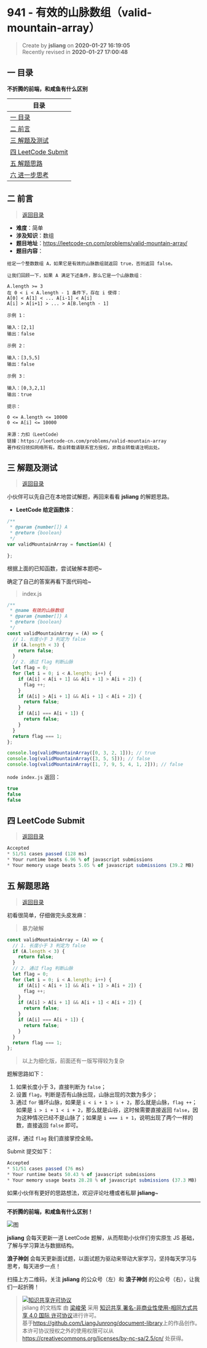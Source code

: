 941 - 有效的山脉数组（valid-mountain-array）
===

> Create by **jsliang** on **2020-01-27 16:19:05**  
> Recently revised in **2020-01-27 17:00:48**

## <a name="chapter-one" id="chapter-one"></a>一 目录

**不折腾的前端，和咸鱼有什么区别**

| 目录 |
| --- | 
| [一 目录](#chapter-one) | 
| <a name="catalog-chapter-two" id="catalog-chapter-two"></a>[二 前言](#chapter-two) |
| <a name="catalog-chapter-three" id="catalog-chapter-three"></a>[三 解题及测试](#chapter-three) |
| <a name="catalog-chapter-four" id="catalog-chapter-four"></a>[四 LeetCode Submit](#chapter-four) |
| <a name="catalog-chapter-five" id="catalog-chapter-five"></a>[五 解题思路](#chapter-five) |
| <a name="catalog-chapter-six" id="catalog-chapter-six"></a>[六 进一步思考](#chapter-six) |

## <a name="chapter-two" id="chapter-two"></a>二 前言

> [返回目录](#chapter-one)

* **难度**：简单
* **涉及知识**：数组
* **题目地址**：https://leetcode-cn.com/problems/valid-mountain-array/
* **题目内容**：

```
给定一个整数数组 A，如果它是有效的山脉数组就返回 true，否则返回 false。

让我们回顾一下，如果 A 满足下述条件，那么它是一个山脉数组：

A.length >= 3
在 0 < i < A.length - 1 条件下，存在 i 使得：
A[0] < A[1] < ... A[i-1] < A[i]
A[i] > A[i+1] > ... > A[B.length - 1]

示例 1：

输入：[2,1]
输出：false

示例 2：

输入：[3,5,5]
输出：false

示例 3：

输入：[0,3,2,1]
输出：true

提示：

0 <= A.length <= 10000
0 <= A[i] <= 10000 

来源：力扣（LeetCode）
链接：https://leetcode-cn.com/problems/valid-mountain-array
著作权归领扣网络所有。商业转载请联系官方授权，非商业转载请注明出处。
```

## <a name="chapter-three" id="chapter-three"></a>三 解题及测试

> [返回目录](#chapter-one)

小伙伴可以先自己在本地尝试解题，再回来看看 **jsliang** 的解题思路。

* **LeetCode 给定函数体**：

```js
/**
 * @param {number[]} A
 * @return {boolean}
 */
var validMountainArray = function(A) {
    
};
```

根据上面的已知函数，尝试破解本题吧~

确定了自己的答案再看下面代码哈~

> index.js

```js
/**
 * @name 有效的山脉数组
 * @param {number[]} A
 * @return {boolean}
 */
const validMountainArray = (A) => {
  // 1. 长度小于 3 判定为 false
  if (A.length < 3) {
    return false;
  }
  // 2. 通过 flag 判断山脉
  let flag = 0;
  for (let i = 0; i < A.length; i++) {
    if (A[i] < A[i + 1] && A[i + 1] > A[i + 2]) {
      flag ++;
    }
    if (A[i] > A[i + 1] && A[i + 1] < A[i + 2]) {
      return false;
    }
    if (A[i] === A[i + 1]) {
      return false;
    }
  }
  return flag === 1;
};

console.log(validMountainArray([0, 3, 2, 1])); // true
console.log(validMountainArray([3, 5, 5])); // false
console.log(validMountainArray([1, 7, 9, 5, 4, 1, 2])); // false
```

`node index.js` 返回：

```js
true
false
false
```

## <a name="chapter-four" id="chapter-four"></a>四 LeetCode Submit

> [返回目录](#chapter-one)

```js
Accepted
* 51/51 cases passed (128 ms)
* Your runtime beats 6.96 % of javascript submissions
* Your memory usage beats 5.05 % of javascript submissions (39.2 MB)
```

## <a name="chapter-five" id="chapter-five"></a>五 解题思路

> [返回目录](#chapter-one)

初看很简单，仔细做完头皮发麻：

> 暴力破解

```js
const validMountainArray = (A) => {
  // 1. 长度小于 3 判定为 false
  if (A.length < 3) {
    return false;
  }
  // 2. 通过 flag 判断山脉
  let flag = 0;
  for (let i = 0; i < A.length; i++) {
    if (A[i] < A[i + 1] && A[i + 1] > A[i + 2]) {
      flag ++;
    }
    if (A[i] > A[i + 1] && A[i + 1] < A[i + 2]) {
      return false;
    }
    if (A[i] === A[i + 1]) {
      return false;
    }
  }
  return flag === 1;
};
```

> 以上为细化版，前面还有一版写得较为复杂

题解思路如下：

1. 如果长度小于 3，直接判断为 `false`；
2. 设置 `flag`，判断是否有山脉出现，山脉出现的次数为多少；
3. 通过 `for` 循环山脉，如果是 `i < i + 1 > i + 2`，那么就是山脉，`flag ++`；如果是 `i > i + 1 < i + 2`，那么就是山谷，这时候需要直接返回 `false`，因为这种情况已经不是山脉了；如果是 `i === i + 1`，说明出现了两个一样的数，直接返回 `false` 即可。

这样，通过 `flag` 我们直接掌控全局。

Submit 提交如下：

```js
Accepted
* 51/51 cases passed (76 ms)
* Your runtime beats 50.43 % of javascript submissions
* Your memory usage beats 28.28 % of javascript submissions (37.3 MB)
```

如果小伙伴有更好的思路想法，欢迎评论吐槽或者私聊 **jsliang**~

---

**不折腾的前端，和咸鱼有什么区别！**

![图](../../../public-repertory/img/z-index-small.png)

**jsliang** 会每天更新一道 LeetCode 题解，从而帮助小伙伴们夯实原生 JS 基础，了解与学习算法与数据结构。

**浪子神剑** 会每天更新面试题，以面试题为驱动来带动大家学习，坚持每天学习与思考，每天进步一点！

扫描上方二维码，关注 **jsliang** 的公众号（左）和 **浪子神剑** 的公众号（右），让我们一起折腾！

> <a rel="license" href="http://creativecommons.org/licenses/by-nc-sa/4.0/"><img alt="知识共享许可协议" style="border-width:0" src="https://i.creativecommons.org/l/by-nc-sa/4.0/88x31.png" /></a><br /><span xmlns:dct="http://purl.org/dc/terms/" property="dct:title">jsliang 的文档库</span> 由 <a xmlns:cc="http://creativecommons.org/ns#" href="https://github.com/LiangJunrong/document-library" property="cc:attributionName" rel="cc:attributionURL">梁峻荣</a> 采用 <a rel="license" href="http://creativecommons.org/licenses/by-nc-sa/4.0/">知识共享 署名-非商业性使用-相同方式共享 4.0 国际 许可协议</a>进行许可。<br />基于<a xmlns:dct="http://purl.org/dc/terms/" href="https://github.com/LiangJunrong/document-library" rel="dct:source">https://github.com/LiangJunrong/document-library</a>上的作品创作。<br />本许可协议授权之外的使用权限可以从 <a xmlns:cc="http://creativecommons.org/ns#" href="https://creativecommons.org/licenses/by-nc-sa/2.5/cn/" rel="cc:morePermissions">https://creativecommons.org/licenses/by-nc-sa/2.5/cn/</a> 处获得。